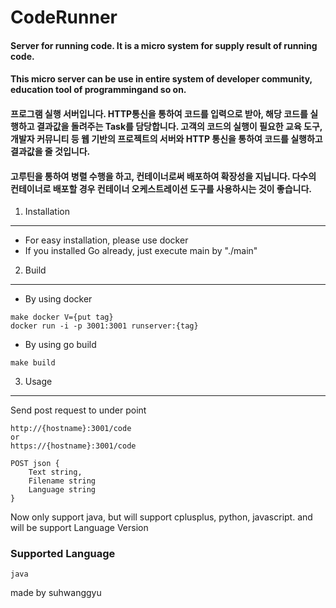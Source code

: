 CodeRunner
==========

#### Server for running code. It is a micro system for supply result of running code.
#### This micro server can be use in entire system of developer community, education tool of programmingand so on.

#### 프로그램 실행 서버입니다. HTTP통신을 통하여 코드를 입력으로 받아, 해당 코드를 실행하고 결과값을 돌려주는 Task를 담당합니다. 고객의 코드의 실행이 필요한 교육 도구, 개발자 커뮤니티 등 웹 기반의 프로젝트의 서버와 HTTP 통신을 통하여 코드를 실행하고 결과값을 줄 것입니다.

#### 고루틴을 통하여 병렬 수행을 하고, 컨테이너로써 배포하여 확장성을 지닙니다. 다수의 컨테이너로 배포할 경우 컨테이너 오케스트레이션 도구를 사용하시는 것이 좋습니다.






1. Installation
----------------

* For easy installation, please use docker
* If you installed Go already, just execute main by "./main"






2. Build
--------


* By using docker
```
make docker V={put tag}
docker run -i -p 3001:3001 runserver:{tag}
```



* By using go build

```
make build
```






3. Usage
--------

Send post request to under point
```
http://{hostname}:3001/code
or
https://{hostname}:3001/code
```


```
POST json {
	Text string,
	Filename string
	Language string
}
```


Now only support java, but will support cplusplus, python, javascript.
and will be support Language Version





### Supported Language
```
java
```



made by suhwanggyu
